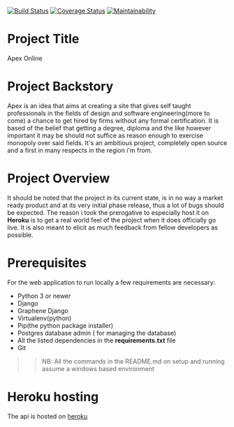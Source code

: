 [![Build Status](https://travis-ci.com/MainaKamau92/apexselftaughtapi.svg?branch=develop)](https://travis-ci.com/MainaKamau92/apexselftaughtapi)
[![Coverage Status](https://coveralls.io/repos/github/MainaKamau92/apexselftaughtapi/badge.svg?branch=ch-travis-integration-166927852)](https://coveralls.io/github/MainaKamau92/apexselftaughtapi?branch=ch-travis-integration-166927852) [![Maintainability](https://api.codeclimate.com/v1/badges/5cc1511bae2ce0a07de9/maintainability)](https://codeclimate.com/github/MainaKamau92/apexselftaughtapi/maintainability)


# Project Title

Apex Online

# Project Backstory
Apex is an idea that aims at creating a site that gives self
taught professionals in the fields of design and software
engineering(more to come) a chance to get hired by firms without any formal
certification. It is based of the belief that getting a degree,
diploma and the like however important it may be should not
suffice as reason enough to exercise monopoly over said fields.
It's an ambitious project, completely open source and a first
in many respects in the region i'm from.

# Project Overview
It should be noted that the project in its current state, is in no way a market ready product and at its very initial phase release, thus a lot of bugs should be expected. The reason i took the prerogative to especially host it on **Heroku** is to get a real world feel of the project when it does officially go live. It is also meant to elicit as much feedback from fellow developers as possible.

# Prerequisites
For the web application to run locally a few requirements are necessary:
* Python 3 or newer
* Django
* Graphene Django
* Virtualenv(python)
* Pip(the python package installer)
* Postgres database admin ( for managing the database)
* All the listed dependencies in the **requirements.txt** file
* Git
>> NB: All the commands in the README.md on setup and running assume a windows based environment

# Heroku hosting
The api is hosted on [heroku](https://apexselftaughtapi.herokuapp.com/apexselftaught/)